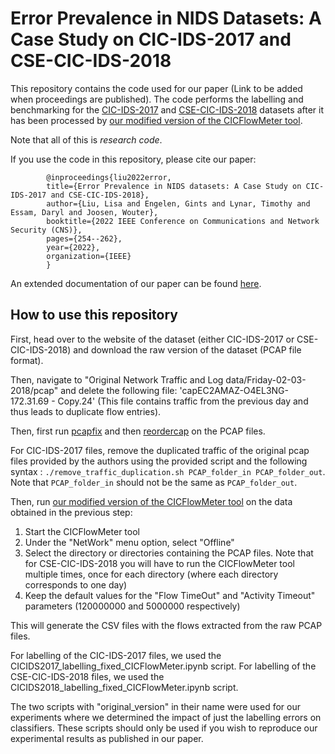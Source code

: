 # Error Prevalence in NIDS Datasets: A Case Study on CIC-IDS-2017 and CSE-CIC-IDS-2018

This repository contains the code used for our paper (Link to be added when proceedings are published). 
The code performs the labelling and benchmarking for the [CIC-IDS-2017](https://www.unb.ca/cic/datasets/ids-2017.html) 
and [CSE-CIC-IDS-2018](https://www.unb.ca/cic/datasets/ids-2018.html) datasets
 after it has been processed by [our modified version of the CICFlowMeter tool](https://github.com/GintsEngelen/CICFlowMeter). 

Note that all of this is *research code*.

If you use the code in this repository, please cite our paper:

            @inproceedings{liu2022error,
            title={Error Prevalence in NIDS datasets: A Case Study on CIC-IDS-2017 and CSE-CIC-IDS-2018},
            author={Liu, Lisa and Engelen, Gints and Lynar, Timothy and Essam, Daryl and Joosen, Wouter},
            booktitle={2022 IEEE Conference on Communications and Network Security (CNS)},
            pages={254--262},
            year={2022},
            organization={IEEE}
            }


An extended documentation of our paper can be found [here](https://intrusion-detection.distrinet-research.be/CNS2022/).

## How to use this repository

First, head over to the website of the dataset (either CIC-IDS-2017 or CSE-CIC-IDS-2018) and download 
the raw version of the dataset (PCAP file format). 

Then, navigate to "Original Network Traffic and Log data/Friday-02-03-2018/pcap" and delete the following file: 'capEC2AMAZ-O4EL3NG-172.31.69 - Copy.24' (This file contains traffic from the previous day and thus leads to duplicate flow entries).

Then, first run [pcapfix](https://github.com/Rup0rt/pcapfix) and then [reordercap](https://www.wireshark.org/docs/man-pages/reordercap.html)
on the PCAP files.

For CIC-IDS-2017 files, remove the duplicated traffic of the original pcap files provided by the authors using the provided script and the following syntax : `./remove_traffic_duplication.sh PCAP_folder_in PCAP_folder_out`.
Note that `PCAP_folder_in` should not be the same as `PCAP_folder_out`.

Then, run [our modified version of the CICFlowMeter tool](https://github.com/GintsEngelen/CICFlowMeter) on the data
obtained in the previous step:
 
1. Start the CICFlowMeter tool
2. Under the "NetWork" menu option, select "Offline"
3. Select the directory or directories containing the PCAP files. Note that for CSE-CIC-IDS-2018 you will have to run the
CICFlowMeter tool multiple times, once for each directory (where each directory corresponds to one day)
5. Keep the default values for the "Flow TimeOut" and "Activity Timeout" parameters (120000000 and 5000000 respectively)

This will generate the CSV files with the flows extracted from the raw PCAP files. 

For labelling of the CIC-IDS-2017 files, we used the CICIDS2017_labelling_fixed_CICFlowMeter.ipynb script. For labelling of the CSE-CIC-IDS-2018 files, we used the CICIDS2018_labelling_fixed_CICFlowMeter.ipynb script.

The two scripts with "original_version" in their name were used for our experiments where we determined the impact of 
just the labelling errors on classifiers. These scripts should only be used if you wish to reproduce our experimental results
as published in our paper.
